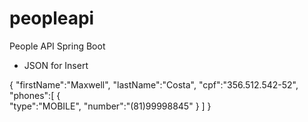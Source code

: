 # peopleapi
People API Spring Boot

- JSON for Insert

{
	"firstName":"Maxwell",
	"lastName":"Costa",
	"cpf":"356.512.542-52",
	"phones":[
		{			
			"type":"MOBILE",
			"number":"(81)99998845"	
		}
	]
}
